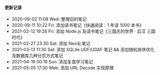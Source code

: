 #### 更新记录

- 2020-09-02 11:08 Wed: 整理旧的笔记
- 2020-09-11 10:22 Fri: 添加读书笔记《快速阅读：1 年读 1000 本书》
- 2021-02-12 19:28 Fri: 添加 Node.js 及读书笔记《三国志的世界 · 后汉 三国时代》
- 2021-02-27 23:30 Sat: 添加 Neo4j 笔记
- 2021-03-13 11:30 Sat: 添加 SQLite UDF/UDAF 笔记 && 添加随机排序优化及数据库几种分页方式笔记
- 2021-04-19 00:19 Sun: 添加复盘学习笔记
- 2021-05-05 17:30 Web: 添加 URL Decode 实现原理
